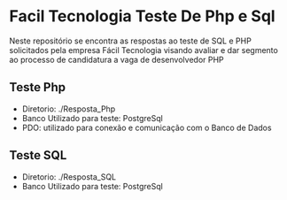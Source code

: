 
# Facil Tecnologia Teste De Php e Sql

Neste repositório se encontra as respostas ao teste de SQL e PHP solicitados pela empresa Fácil Tecnologia visando avaliar e dar segmento ao processo de candidatura a vaga de desenvolvedor PHP

## Teste Php

 - Diretorio: ./Resposta_Php
 - Banco Utilizado para teste: PostgreSql
 - PDO: utilizado para conexão e comunicação com o Banco de Dados


## Teste SQL

 - Diretorio: ./Resposta_SQL
 - Banco Utilizado para teste: PostgreSql


